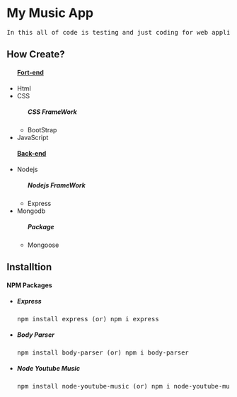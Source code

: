 <h1>My Music App</h1>
<pre>In this all of code is testing and just coding for web application</pre>

<!--? Header -->
<h2>How Create?</h2>
<ul>
<h4><u>Fort-end</u></h4>
<li>Html</li>
<li>CSS</li>
<ul>
<h5>CSS FrameWork</h5>
<li>BootStrap</li>
</ul>
<li>JavaScript</li>
<h4><u>Back-end</u></h4>
<li>Nodejs</li>
<ul>
<h5>Nodejs FrameWork</h5>
<li>Express</li>
</ul>
<li>Mongodb</li>
<ul>
<h5>Package</h5>
<li>Mongoose</li>
</ul>
</ul>

<!--? Installion or Set Up -->
<h2>Installtion</h2>
<h4>NPM Packages</h4>
<ul>
<li><h5>Express</h5></li>
<pre>npm install express (or) npm i express</pre>
<li><h5>Body Parser</h5></li>
<pre>npm install body-parser (or) npm i body-parser</pre>
<li><h5>Node Youtube Music</h5></li>
<pre>npm install node-youtube-music (or) npm i node-youtube-music</pre>
</ul>

